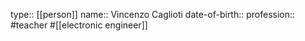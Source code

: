 type:: [[person]]
name:: Vincenzo Caglioti
date-of-birth::
profession:: #teacher #[[electronic engineer]]
